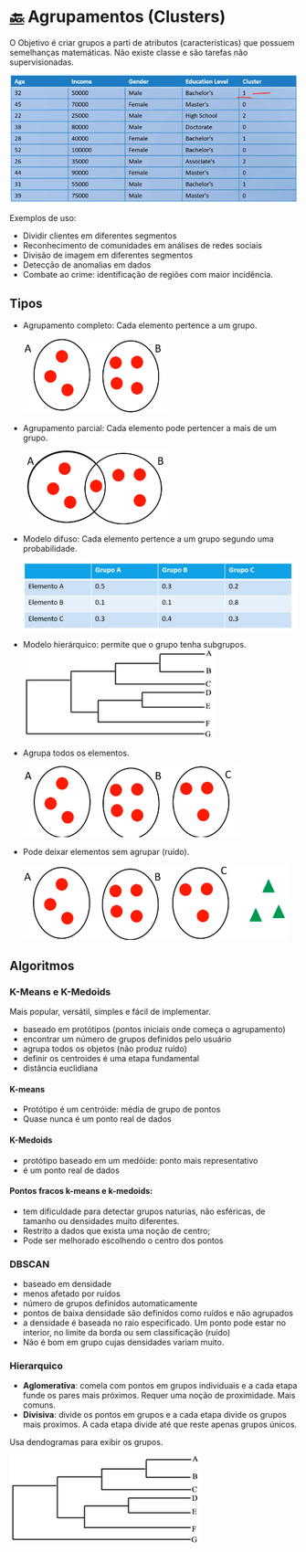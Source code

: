 # [🔙](../../README.md) Agrupamentos (Clusters)

O Objetivo é criar grupos a parti de atributos (características) que possuem semelhanças matemáticas. Não existe classe e são tarefas não supervisionadas.

![alt text](image.png)

Exemplos de uso:
- Dividir clientes em diferentes segmentos
- Reconhecimento de comunidades em análises de redes sociais
- Divisão de imagem em diferentes segmentos
- Detecção de anomalias em dados
- Combate ao crime: identificação de regiões com maior incidência.

## Tipos
- Agrupamento completo: Cada elemento pertence a um grupo.

    ![alt text](image-1.png)

- Agrupamento parcial: Cada elemento pode pertencer a mais de um grupo.

    ![alt text](image-2.png)

- Modelo difuso: Cada elemento pertence a um grupo segundo uma probabilidade.

    ![alt text](image-3.png)

- Modelo hierárquico: permite que o grupo tenha subgrupos.
    ![alt text](image-4.png)

- Agrupa todos os elementos.

    ![alt text](image-5.png)

- Pode deixar elementos sem agrupar (ruído).

    ![alt text](image-6.png)

## Algoritmos

### K-Means e K-Medoids

Mais popular, versátil, simples e fácil de implementar.

- baseado em protótipos (pontos iniciais onde começa o agrupamento)
- encontrar um número de grupos definidos pelo usuário
- agrupa todos os objetos (não produz ruído)
- definir os centroides é uma etapa fundamental
- distância euclidiana

#### K-means
- Protótipo é um centróide: média de grupo de pontos
- Quase nunca é um ponto real de dados

#### K-Medoids
- protótipo baseado em um medóide: ponto mais representativo
- é um ponto real de dados

#### Pontos fracos k-means e k-medoids:
- tem dificuldade para detectar grupos naturias, não esféricas, de tamanho ou densidades muito diferentes.
- Restrito a dados que exista uma noção de centro;
- Pode ser melhorado escolhendo o centro dos pontos


### DBSCAN

- baseado em densidade
- menos afetado por ruídos
- número de grupos definidos automaticamente
- pontos de baixa densidade são definidos como ruídos e não agrupados
- a densidade é baseada no raio especificado. Um ponto pode estar no interior, no limite da borda ou sem classificação (ruído)
- Não é bom em grupo cujas densidades variam muito.

### Hierarquico

- **Aglomerativa**: comela com pontos em grupos individuais e a cada etapa funde os pares mais próximos. Requer uma noção de proximidade. Mais comuns.
- **Divisiva**: divide os pontos em grupos e a cada etapa divide os grupos mais proximos. A cada etapa divide até que reste apenas grupos únicos.

Usa dendogramas para exibir os grupos.

![alt text](image-4.png)